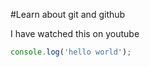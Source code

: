 #Learn about git and github

I have watched this on youtube

```javascript 
console.log('hello world');
```